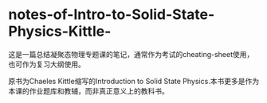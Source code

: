 # notes-of-Intro-to-Solid-State-Physics-Kittle-

这是一篇总结凝聚态物理专题课的笔记，通常作为考试的cheating-sheet使用，也可作为复习大纲使用。

原书为Chaeles Kittle缩写的Introduction to Solid State Physics.本书更多是作为本课的作业题库和教辅，而非真正意义上的教科书。
